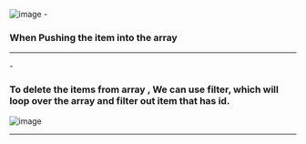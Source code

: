![image](https://github.com/Nikhilpra17/React_Projects/assets/97670140/45c49970-0f61-4a50-9d8b-2310102ef6bf)
-<h3>When Pushing the item into the array</h3>
___
-<h3>To delete the items from array , We can use filter, which will loop over the array and filter out item that has id.</h3>
  ![image](https://github.com/Nikhilpra17/React_Projects/assets/97670140/dcccd8c4-b58e-4885-986f-93e468a0b476)
___

